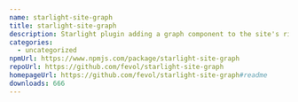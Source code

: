 ```yaml
---
name: starlight-site-graph
title: starlight-site-graph
description: Starlight plugin adding a graph component to the site's right-sidebar
categories:
  - uncategorized
npmUrl: https://www.npmjs.com/package/starlight-site-graph
repoUrl: https://github.com/fevol/starlight-site-graph
homepageUrl: https://github.com/fevol/starlight-site-graph#readme
downloads: 666
---
```

